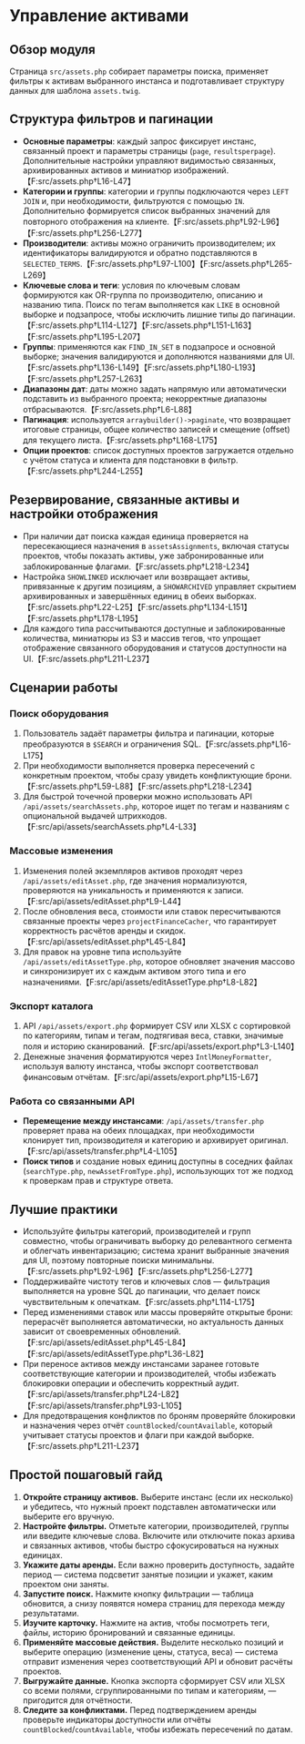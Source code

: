 # Управление активами

## Обзор модуля
Страница `src/assets.php` собирает параметры поиска, применяет фильтры к активам выбранного инстанса и подготавливает структуру данных для шаблона `assets.twig`.

## Структура фильтров и пагинации
- **Основные параметры**: каждый запрос фиксирует инстанс, связанный проект и параметры страницы (`page`, `resultsperpage`). Дополнительные настройки управляют видимостью связанных, архивированных активов и миниатюр изображений.【F:src/assets.php†L16-L47】
- **Категории и группы**: категории и группы подключаются через `LEFT JOIN` и, при необходимости, фильтруются с помощью `IN`. Дополнительно формируется список выбранных значений для повторного отображения на клиенте.【F:src/assets.php†L92-L96】【F:src/assets.php†L256-L277】
- **Производители**: активы можно ограничить производителем; их идентификаторы валидируются и обратно подставляются в `SELECTED_TERMS`.【F:src/assets.php†L97-L100】【F:src/assets.php†L265-L269】
- **Ключевые слова и теги**: условия по ключевым словам формируются как OR-группа по производителю, описанию и названию типа. Поиск по тегам выполняется как `LIKE` в основной выборке и подзапросе, чтобы исключить лишние типы до пагинации.【F:src/assets.php†L114-L127】【F:src/assets.php†L151-L163】【F:src/assets.php†L195-L207】
- **Группы**: применяются как `FIND_IN_SET` в подзапросе и основной выборке; значения валидируются и дополняются названиями для UI.【F:src/assets.php†L136-L149】【F:src/assets.php†L180-L193】【F:src/assets.php†L257-L263】
- **Диапазоны дат**: даты можно задать напрямую или автоматически подставить из выбранного проекта; некорректные диапазоны отбрасываются.【F:src/assets.php†L6-L88】
- **Пагинация**: используется `arraybuilder()->paginate`, что возвращает итоговые страницы, общее количество записей и смещение (offset) для текущего листа.【F:src/assets.php†L168-L175】
- **Опции проектов**: список доступных проектов загружается отдельно с учётом статуса и клиента для подстановки в фильтр.【F:src/assets.php†L244-L255】

## Резервирование, связанные активы и настройки отображения
- При наличии дат поиска каждая единица проверяется на пересекающиеся назначения в `assetsAssignments`, включая статусы проектов, чтобы показать активы, уже забронированные или заблокированные флагами.【F:src/assets.php†L218-L234】
- Настройка `SHOWLINKED` исключает или возвращает активы, привязанные к другим позициям, а `SHOWARCHIVED` управляет скрытием архивированных и завершённых единиц в обеих выборках.【F:src/assets.php†L22-L25】【F:src/assets.php†L134-L151】【F:src/assets.php†L178-L195】
- Для каждого типа рассчитываются доступные и заблокированные количества, миниатюры из S3 и массив тегов, что упрощает отображение связанного оборудования и статусов доступности на UI.【F:src/assets.php†L211-L237】

## Сценарии работы
### Поиск оборудования
1. Пользователь задаёт параметры фильтра и пагинации, которые преобразуются в `$SEARCH` и ограничения SQL.【F:src/assets.php†L16-L175】
2. При необходимости выполняется проверка пересечений с конкретным проектом, чтобы сразу увидеть конфликтующие брони.【F:src/assets.php†L59-L88】【F:src/assets.php†L218-L234】
3. Для быстрой точечной проверки можно использовать API `/api/assets/searchAssets.php`, которое ищет по тегам и названиям с опциональной выдачей штрихкодов.【F:src/api/assets/searchAssets.php†L4-L33】

### Массовые изменения
1. Изменения полей экземпляров активов проходят через `/api/assets/editAsset.php`, где значения нормализуются, проверяются на уникальность и применяются к записи.【F:src/api/assets/editAsset.php†L9-L44】
2. После обновления веса, стоимости или ставок пересчитываются связанные проекты через `projectFinanceCacher`, что гарантирует корректность расчётов аренды и скидок.【F:src/api/assets/editAsset.php†L45-L84】
3. Для правок на уровне типа используйте `/api/assets/editAssetType.php`, которое обновляет значения массово и синхронизирует их с каждым активом этого типа и его назначениями.【F:src/api/assets/editAssetType.php†L8-L82】

### Экспорт каталога
1. API `/api/assets/export.php` формирует CSV или XLSX с сортировкой по категориям, типам и тегам, подтягивая веса, ставки, значимые поля и историю сканирований.【F:src/api/assets/export.php†L3-L140】
2. Денежные значения форматируются через `IntlMoneyFormatter`, используя валюту инстанса, чтобы экспорт соответствовал финансовым отчётам.【F:src/api/assets/export.php†L15-L67】

### Работа со связанными API
- **Перемещение между инстансами**: `/api/assets/transfer.php` проверяет права на обеих площадках, при необходимости клонирует тип, производителя и категорию и архивирует оригинал.【F:src/api/assets/transfer.php†L4-L105】
- **Поиск типов** и создание новых единиц доступны в соседних файлах (`searchType.php`, `newAssetFromType.php`), использующих тот же подход к проверкам прав и структуре ответа.

## Лучшие практики
- Используйте фильтры категорий, производителей и групп совместно, чтобы ограничивать выборку до релевантного сегмента и облегчать инвентаризацию; система хранит выбранные значения для UI, поэтому повторные поиски минимальны.【F:src/assets.php†L92-L96】【F:src/assets.php†L256-L277】
- Поддерживайте чистоту тегов и ключевых слов — фильтрация выполняется на уровне SQL до пагинации, что делает поиск чувствительным к опечаткам.【F:src/assets.php†L114-L175】
- Перед изменениями ставок или массы проверяйте открытые брони: перерасчёт выполняется автоматически, но актуальность данных зависит от своевременных обновлений.【F:src/api/assets/editAsset.php†L45-L84】【F:src/api/assets/editAssetType.php†L36-L82】
- При переносе активов между инстансами заранее готовьте соответствующие категории и производителей, чтобы избежать блокировки операции и обеспечить корректный аудит.【F:src/api/assets/transfer.php†L24-L82】【F:src/api/assets/transfer.php†L93-L105】
- Для предотвращения конфликтов по броням проверяйте блокировки и назначения через отчёт `countBlocked`/`countAvailable`, который учитывает статусы проектов и флаги при каждой выборке.【F:src/assets.php†L211-L237】

## Простой пошаговый гайд
1. **Откройте страницу активов.** Выберите инстанс (если их несколько) и убедитесь, что нужный проект подставлен автоматически или выберите его вручную.
2. **Настройте фильтры.** Отметьте категории, производителей, группы или введите ключевые слова. Включите или отключите показ архива и связанных активов, чтобы быстро сфокусироваться на нужных единицах.
3. **Укажите даты аренды.** Если важно проверить доступность, задайте период — система подсветит занятые позиции и укажет, каким проектом они заняты.
4. **Запустите поиск.** Нажмите кнопку фильтрации — таблица обновится, а снизу появятся номера страниц для перехода между результатами.
5. **Изучите карточку.** Нажмите на актив, чтобы посмотреть теги, файлы, историю бронирований и связанные единицы.
6. **Применяйте массовые действия.** Выделите несколько позиций и выберите операцию (изменение цены, статуса, веса) — система отправит изменения через соответствующий API и обновит расчёты проектов.
7. **Выгружайте данные.** Кнопка экспорта сформирует CSV или XLSX со всеми полями, сгруппированными по типам и категориям, — пригодится для отчётности.
8. **Следите за конфликтами.** Перед подтверждением аренды проверьте индикаторы доступности или отчёты `countBlocked`/`countAvailable`, чтобы избежать пересечений по датам.
